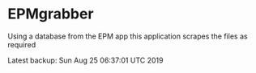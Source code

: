 # EPMgrabber
Using a database from the EPM app this application scrapes the files as required


Latest backup: Sun Aug 25 06:37:01 UTC 2019
